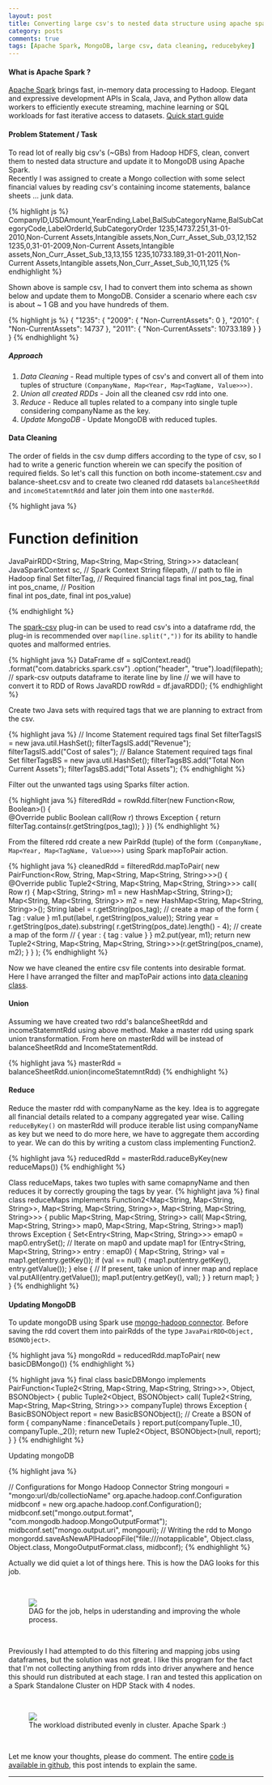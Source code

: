 ```yaml
---
layout: post
title: Converting large csv's to nested data structure using apache spark
category: posts
comments: true
tags: [Apache Spark, MongoDB, large csv, data cleaning, reducebykey]
---
```


#### What is Apache Spark ? 
[Apache Spark][as] brings fast, in-memory data processing to Hadoop. Elegant and expressive development APIs in Scala, Java, and Python allow data workers to efficiently execute streaming, machine learning or SQL workloads for fast iterative access to datasets. [Quick start guide][qs]

#### Problem Statement / Task

To read lot of really big csv's (~GBs) from Hadoop HDFS, clean, convert them to nested data structure and update it to MongoDB using Apache Spark.
<br />
Recently I was assigned to create a Mongo collection with some select financial values by reading csv's containing income statements, balance sheets ... junk data. 

{% highlight js %}
CompanyID,USDAmount,YearEnding,Label,BalSubCategoryName,BalSubCategoryCode,LabelOrderId,SubCategoryOrder
1235,14737.251,31-01-2010,Non-Current Assets,Intangible assets,Non_Curr_Asset_Sub_03,12,152
1235,0,31-01-2009,Non-Current Assets,Intangible assets,Non_Curr_Asset_Sub_13,13,155
1235,10733.189,31-01-2011,Non-Current Assets,Intangible assets,Non_Curr_Asset_Sub_10,11,125
{% endhighlight %}


Shown above is sample csv, I had to convert them into schema as shown below and update them to MongoDB. Consider a scenario where each csv is about ~ 1 GB and you have hundreds of them. 

{% highlight js %}
{
    "1235": {
        "2009": {
            "Non-CurrentAssets": 0
        },
        "2010": {
            "Non-CurrentAssets": 14737
        },
        "2011": {
            "Non-CurrentAssets": 10733.189
        }
    }
}
{% endhighlight %}



##### Approach

1. *Data Cleaning* - Read multiple types of csv's and convert all of them into tuples of structure `(CompanyName, Map<Year, Map<TagName, Value>>>)`. 
1. *Union all created RDDs* - Join all the cleaned csv rdd into one. 
1. *Reduce* - Reduce all tuples related to a company into single tuple considering companyName as the key. 
1. *Update MongoDB* - Update MongoDB with reduced tuples.

#### Data Cleaning     

The order of fields in the csv dump differs according to the type of csv, so I had to write a generic function wherein we can specify the position of required fields. So let's call this function on both income-statement.csv and balance-sheet.csv and to create two cleaned rdd datasets  `balanceSheetRdd` and `incomeStatemntRdd` and later join them into one `masterRdd`.

{% highlight java %}
# Function definition
JavaPairRDD<String, Map<String, Map<String, String>>> dataclean(
			JavaSparkContext sc,                      // Spark Context 
			String filepath,                         // path to file in Hadoop
			final Set<String> filterTag,             // Required financial tags 
			final int pos_tag,  final int pos_cname, // Position  
			final int pos_date, final int pos_value)

{% endhighlight %}

The [spark-csv](https://github.com/databricks/spark-csv) plug-in can be used to read csv's into a dataframe rdd, the plug-in is recommended over `map(line.split(","))` for its ability to handle quotes and malformed entries. 

{% highlight java %}
DataFrame df = sqlContext.read()
				.format("com.databricks.spark.csv")
				.option("header", "true").load(filepath);
// spark-csv outputs dataframe to iterate line by line
// we will have to convert it to RDD of Rows
JavaRDD<Row> rowRdd = df.javaRDD();
{% endhighlight %}

Create two Java sets with required tags that we are planning to extract from the csv. 

{% highlight java %}
// Income Statement required tags 
final Set<String> filterTagsIS = new java.util.HashSet<String>();
filterTagsIS.add("Revenue");
filterTagsIS.add("Cost of sales");
// Balance Statement required tags
final Set<String> filterTagsBS = new java.util.HashSet<String>();
filterTagsBS.add("Total Non Current Assets");
filterTagsBS.add("Total Assets");
{% endhighlight %}

Filter out the unwanted tags using Sparks filter action.

{% highlight java %}
filteredRdd = rowRdd.filter(new Function<Row, Boolean>() {  
@Override
public Boolean call(Row r) throws Exception {
	return filterTag.contains(r.getString(pos_tag));
}
})
{% endhighlight %}

From the filtered rdd create a new PairRdd (tuple) of the form `(CompanyName, Map<Year, Map<TagName, Value>>>)` using Spark mapToPair action.

{% highlight java %}
cleanedRdd = filteredRdd.mapToPair( 
new PairFunction<Row, String, Map<String, Map<String, String>>>() {
	@Override
	public Tuple2<String, Map<String, Map<String, String>>> call(
			Row r) {
		Map<String, String> m1 = new HashMap<String, String>();
		Map<String, Map<String, String>> m2 = new HashMap<String, Map<String, String>>();
		String label = r.getString(pos_tag);
		// create a map of the form { Tag : value }
		m1.put(label, r.getString(pos_value));
		String year = r.getString(pos_date).substring(
				r.getString(pos_date).length() - 4);
		// create a map of the form 
		// { year :  { tag : value }   }
		m2.put(year, m1);
		return new Tuple2<String, Map<String, Map<String, String>>>(r.getString(pos_cname), m2);
	}
}
);
{% endhighlight %}

Now we have cleaned the entire csv file contents into desirable format. Here I have arranged the filter and mapToPair actions into [data cleaning class](https://github.com/sudev/sparkMongo/blob/master/src/main/java/mongoDump/DataCleaning.java).

#### Union 
 
Assuming we have created two rdd's balanceSheetRdd and incomeStatemntRdd using above method. Make a master rdd using spark union transformation. From here on masterRdd will be instead of balanceSheetRdd and IncomeStatementRdd.

{% highlight java %}
masterRdd = balanceSheetRdd.union(incomeStatemntRdd)
{% endhighlight %}

#### Reduce

Reduce the master rdd with companyName as the key. Idea is to aggregate all financial details related to a company aggregated year wise. Calling `reduceByKey()` on masterRdd will produce iterable list using companyName as key but we need to do more here, we have to aggregate them according to year. We can do this by writing a custom class implementing Function2.

{% highlight java %}
reducedRdd = masterRdd.raduceByKey(new reduceMaps())
{% endhighlight %}

Class reduceMaps, takes two tuples with same comapnyName and then reduces it by correctly grouping the tags by year. 
{% highlight java %}
final class reduceMaps
		implements
		Function2<Map<String, Map<String, String>>, Map<String, Map<String, String>>, Map<String, Map<String, String>>> {
	public Map<String, Map<String, String>> call(
			Map<String, Map<String, String>> map0,
			Map<String, Map<String, String>> map1) throws Exception {
		Set<Entry<String, Map<String, String>>> emap0 = map0.entrySet();
		// Iterate on map0 and update map1
		for (Entry<String, Map<String, String>> entry : emap0) {
			Map<String, String> val = map1.get(entry.getKey());
			if (val == null) {
				map1.put(entry.getKey(), entry.getValue());
			} else {
				// If present, take union of inner map and replace
				val.putAll(entry.getValue());
				map1.put(entry.getKey(), val);
			}
		}
		return map1;
	}
}
{% endhighlight %}

#### Updating MongoDB

To update mongoDB using Spark use [mongo-hadoop connector][mongoc]. Before saving the rdd covert them into pairRdds of the type `JavaPairRDD<Object, BSONObject>`.

{% highlight java %}
mongoRdd = reducedRdd.mapToPair( new basicDBMongo())
{% endhighlight %}

{% highlight java %}
final class basicDBMongo implements PairFunction<Tuple2<String, Map<String, Map<String, String>>>, Object, BSONObject> {
	public Tuple2<Object, BSONObject> call(
			Tuple2<String, Map<String, Map<String, String>>> companyTuple)
			throws Exception {
		BasicBSONObject report = new BasicBSONObject();
		// Create a BSON of form { companyName : financeDetails } 
		report.put(companyTuple._1(), companyTuple._2());
		return new Tuple2<Object, BSONObject>(null, report);
	}
}
{% endhighlight %}

Updating mongoDB

{% highlight java %}

// Configurations for Mongo Hadoop Connector
String mongouri = "mongo:url/db/collectioName"
org.apache.hadoop.conf.Configuration midbconf = new org.apache.hadoop.conf.Configuration();
midbconf.set("mongo.output.format",
		"com.mongodb.hadoop.MongoOutputFormat");
midbconf.set("mongo.output.uri", mongouri);
// Writing the rdd to Mongo
mongordd.saveAsNewAPIHadoopFile("file:///notapplicable", Object.class,
				Object.class, MongoOutputFormat.class, midbconf);
{% endhighlight %}

Actually we did quiet a lot of things here. This is how the DAG looks for this job. 

<br />

<figure class="one">
	<img src="/images/stages.PNG">
	<figcaption>DAG for the job, helps in uderstanding and improving the whole process.</figcaption>
</figure>

<br />

Previously I had attempted to do this filtering and mapping jobs using dataframes, but the solution was not great. I like this program for the fact that I'm not collecting anything from rdds into driver anywhere and hence this should run distributed at each stage. I ran and tested this application on a Spark Standalone Cluster on HDP Stack with 4 nodes.

<br />

<figure class="one">
	<img src="/images/active.PNG">
	<figcaption>The workload distributed evenly in cluster. Apache Spark :)</figcaption>
</figure>

<br />

Let me know your thoughts, please do comment. The entire [code is available in github](https://github.com/sudev/sparkMongo), this post intends to explain the same. 

---

[jekyll]: https://github.com/mojombo/jekyll
[zh]: http://sudev.github.com
[twitter]: https://twitter.com/sudev
[as]: http://spark.apache.org/ "Apache Spark homepage"
[mongoc]: https://github.com/mongodb/mongo-hadoop/wiki/Spark-Usage "Hadoop Spark Mongo connector wiki"
[qs]: http://spark.apache.org/docs/latest/quick-start.html "Spark quick start"